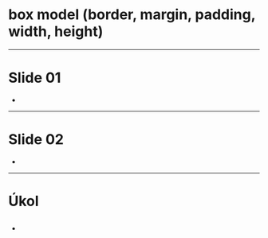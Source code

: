 <!-- .slide: data-state="c-slide-inter" -->

# box model (border, margin, padding, width, height)

---

# Slide 01

>>>
*

---

# Slide 02

>>>
*

---

<!-- .slide: data-state="c-slide-task" -->

# Úkol

##

>>>
*
